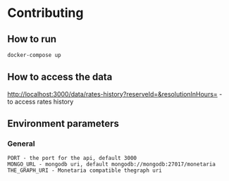 # Contributing

## How to run

```bash
docker-compose up
```

## How to access the data

[http://localhost:3000/data/rates-history?reserveId=<reserveId>&resolutionInHours=<resolution>](http://localhost:3000/data/rates-history?reserveId=0x0d500b1d8e8ef31e21c99d1db9a6444d3adf12700xd05e3e715d945b59290df0ae8ef85c1bdb684744&resolutionInHours=6) - to access rates history

## Environment parameters

### General

    PORT - the port for the api, default 3000
    MONGO_URL - mongodb uri, default mongodb://mongodb:27017/monetaria
    THE_GRAPH_URI - Monetaria compatible thegraph uri
